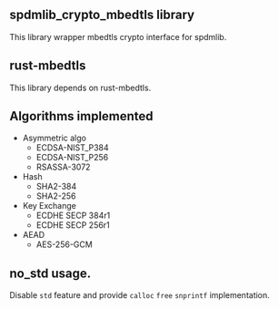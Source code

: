 ## spdmlib_crypto_mbedtls library

This library wrapper mbedtls crypto interface for spdmlib.

## rust-mbedtls

This library depends on rust-mbedtls.

## Algorithms implemented

* Asymmetric algo
  * ECDSA-NIST_P384
  * ECDSA-NIST_P256
  * RSASSA-3072
* Hash
  * SHA2-384
  * SHA2-256
* Key Exchange 
  * ECDHE SECP 384r1
  * ECDHE SECP 256r1
* AEAD
  * AES-256-GCM

## no_std usage.

Disable ```std``` feature and provide ```calloc``` ```free``` ```snprintf``` implementation.
